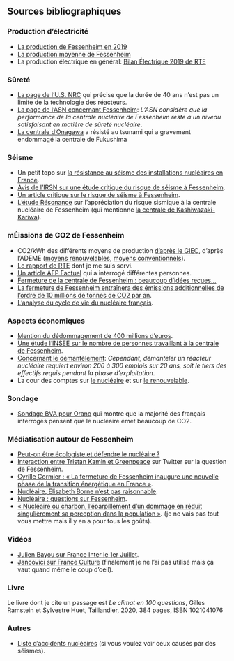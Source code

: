 ## Sources bibliographiques

### Production d’électricité

- [La production de Fessenheim en 2019](https://www.edf.fr/sites/default/files/contrib/groupe-edf/producteur-industriel/carte-des-implantations/centrale-fessenheim/presentation/dossierdepresse_centralenucleairedefessenheim_2020.pdf)
- [La production moyenne de Fessenheim](https://www.connaissancedesenergies.org/fiche-pedagogique/centrale-nucleaire-de-fessenheim)
- La production électrique en général: [Bilan Électrique 2019 de RTE](https://assets.rte-france.com/prod/public/2020-06/bilan-electrique-2019_1_0.pdf)

### Sûreté

- [La page de l’U.S. NRC](https://www.nrc.gov/reading-rm/doc-collections/fact-sheets/fs-reactor-license-renewal.html) qui précise que la durée de 40 ans n’est pas un limite de la technologie des réacteurs.
- [La page de l’ASN concernant Fessenheim](https://www.asn.fr/L-ASN/L-ASN-en-region/Grand-Est/Installations-nucleaires/Centrale-nucleaire-de-Fessenheim): _L’ASN considère que la performance de la centrale nucléaire de Fessenheim reste à un niveau satisfaisant en matière de sûreté nucléaire_.
- [La centrale d’Onagawa](https://en.wikipedia.org/wiki/Onagawa_Nuclear_Power_Plant) a résisté au tsunami qui a gravement endommagé la centrale de Fukushima

### Séisme

- Un petit topo sur [la résistance au séisme des installations nucléaires en France](https://fr.wikipedia.org/wiki/R%C3%A9sistance_au_s%C3%A9isme_des_installations_nucl%C3%A9aires_en_France).
- [Avis de l’IRSN sur une étude critique du risque de séisme à Fessenheim](https://journaldelenergie.com/wp-content/uploads/2020/02/irsn_expertise_fessenheim_2008.pdf).
- [Un article critique sur le risque de séisme à Fessenheim](https://journaldelenergie.com/nucleaire/risque-sismique-sous-evalue-nucleaire-fessenheim/).
- [L’étude Résonance](https://inis.iaea.org/collection/NCLCollectionStore/_Public/40/108/40108896.pdf) sur l’appréciation du risque sismique à la centrale nucléaire de Fessenheim (qui mentionne [la centrale de Kashiwazaki-Kariwa](https://fr.wikipedia.org/wiki/Centrale_nucl%C3%A9aire_de_Kashiwazaki-Kariwa)).

### mÉissions de CO2 de Fessenheim

- CO2/kWh des différents moyens de production [d’après le GIEC](https://fr.wikipedia.org/wiki/%C3%89mission_de_gaz_%C3%A0_effet_de_serre_par_source_d%27%C3%A9nergie_%C3%A9lectrique), d’après l’ADEME ([moyens renouvelables](https://www.bilans-ges.ademe.fr/documentation/UPLOAD_DOC_FR/index.htm?renouvelable.htm), [moyens conventionnels](https://www.bilans-ges.ademe.fr/documentation/UPLOAD_DOC_FR/index.htm?conventionnel.htm)).
- [Le rapport de RTE](https://assets.rte-france.com/prod/public/2020-06/bilan%20pr%C3%A9visionnel%202019%20rapport%20technique_compressed.pdf) dont je me suis servi.
- [Un article AFP Factuel](https://factuel.afp.com/la-fermeture-de-la-centrale-de-fessenheim-va-t-elle-conduire-un-surplus-de-6-10-millions-de-tonnes) qui a interrogé différentes personnes.
- [Fermeture de la centrale de Fessenheim : beaucoup d’idées reçues…](https://www.pseudo-sciences.org/Fermeture-de-la-centrale-de-Fessenheim-beaucoup-d-idees-recues)
- [La fermeture de Fessenheim entraînera des émissions additionnelles de l’ordre de 10 millions de tonnes de CO2 par an](https://www.lemonde.fr/idees/article/2020/02/21/la-fermeture-de-fessenheim-entrainera-des-emissions-additionnelles-de-l-ordre-de-10-millions-de-tonnes-de-co2-par-an_6030412_3232.html).
- [L’analyse du cycle de vie du nucléaire français](https://www.sciencedirect.com/science/article/pii/S0360544214002035).

### Aspects économiques

- [Mention du dédommagement de 400 millions d’euros](https://www.edf.fr/groupe-edf/espaces-dedies/journalistes/tous-les-communiques-de-presse/fermeture-de-la-centrale-nucleaire-de-fessenheim).
- [Une étude l’INSEE sur le nombre de personnes travaillant à la centrale de Fessenheim](https://www.insee.fr/fr/statistiques/1285707).
- [Concernant le démantèlement](https://www.sfen.org/energie-nucleaire/ca-marche/demantelement): _Cependant, démanteler un réacteur nucléaire requiert environ 200 à 300 emplois sur 20 ans, soit le tiers des effectifs requis pendant la phase d’exploitation_.
- La cour des comptes sur [le nucléaire](https://www.ccomptes.fr/sites/default/files/EzPublish/20140527_rapport_cout_production_electricite_nucleaire.pdf) et sur [le renouvelable](https://www.ccomptes.fr/sites/default/files/2018-04/20180418-rapport-soutien-energies-renouvelables.pdf).

### Sondage

- [Sondage BVA pour Orano](https://staticswww.bva-group.com/wp-content/uploads/2019/06/Les-Fran%C3%A7ais-et-le-nucl%C3%A9aire-Un-sondage-BVA-pour-Orano-1.pdf) qui montre que la majorité des français interrogés pensent que le nucléaire émet beaucoup de CO2.

### Médiatisation autour de Fessenheim

- [Peut-on être écologiste et défendre le nucléaire ?](https://www.francetvinfo.fr/societe/nucleaire/peut-on-etre-ecologiste-et-defendre-le-nucleaire-on-a-tente-de-trancher-le-debat-en-repondant-a-5-questions_4031557.html)
- [Interaction entre Tristan Kamin et Greenpeace](https://twitter.com/TristanKamin/status/1284131880229638145) sur Twitter sur la question de Fessenheim.
- [Cyrille Cormier : « La fermeture de Fessenheim inaugure une nouvelle phase de la transition énergétique en France »](https://www.lemonde.fr/idees/article/2020/02/20/cyrille-cormier-la-fermeture-de-fessenheim-inaugure-une-nouvelle-phase-de-la-transition-energetique-en-france_6030156_3232.html).
- [Nucléaire, Elisabeth Borne n’est pas raisonnable](https://www.lemonde.fr/blog/huet/2020/01/20/nucleaire-elisabeth-borne-nest-pas-raisonnable/).
- [Nucléaire : questions sur Fessenheim](https://www.lemonde.fr/blog/huet/2020/02/21/nucleaire-questions-sur-fessenheim/).
- [« Nucléaire ou charbon, l’éparpillement d’un dommage en réduit singulièrement sa perception dans la population »](https://www.lemonde.fr/economie/article/2020/02/20/nucleaire-ou-charbon-l-eparpillement-d-un-dommage-en-reduit-singulierement-sa-perception-dans-la-population_6030202_3234.html).
(je ne vais pas tout vous mettre mais il y en a pour tous les goûts).

### Vidéos

- [Julien Bayou sur France Inter le 1er Juillet](https://www.youtube.com/watch?v=GUEUW02yg1E).
- [Jancovici sur France Culture](https://www.youtube.com/watch?v=GoISw3KyeLs) (finalement je ne l’ai pas utilisé mais ça vaut quand même le coup d’oeil).

### Livre

Le livre dont je cite un passage est _Le climat en 100 questions_, Gilles Ramstein et Sylvestre Huet, Taillandier, 2020, 384 pages, ISBN 1021041076

### Autres

- [Liste d’accidents nucléaires](https://fr.wikipedia.org/wiki/Liste_d%27accidents_nucl%C3%A9aires) (si vous voulez voir ceux causés par des séismes).
